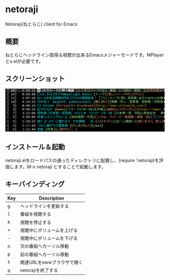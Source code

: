 # netoraji
Netoraji(ねとらじ) client for Emacs

## 概要
ねとらじヘッドライン取得＆視聴が出来るEmacsメジャーモードです。MPlayerとs.elが必要です。

## スクリーンショット
![screenshot](Screenshot.png) 

## インストール＆起動
netoraji.elをロードパスの通ったディレクトリに配置し、(require 'netoraji)を評価します。M-x netoraji とすることで起動します。

## キーバインディング
| Key              | Description             |
|------------------|-------------------------|
| <kbd>g</kbd>     | ヘッドラインを更新する      |
| <kbd>l</kbd>     | 番組を視聴する             |
| <kbd>k</kbd>     | 視聴を停止する             |
| <kbd>+</kbd>     | 視聴中にボリュームを上げる   |
| <kbd>-</kbd>     | 視聴中にボリュームを下げる   |
| <kbd>n</kbd>     | 次の番組へカーソル移動      |
| <kbd>p</kbd>     | 前の番組へカーソル移動      |
| <kbd>t</kbd>     | 関連URLをewwブラウザで開く  |
| <kbd>q</kbd>     | netorajiを終了する       |
